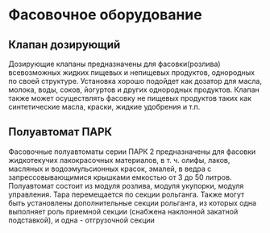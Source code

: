 # Фасовочное оборудование

## Клапан дозирующий

Дозирующие клапаны предназначены для фасовки(розлива) всевозможных жидких пищевых и непищевых продуктов, однородных по своей структуре. Установка хорошо подойдет как дозатор для масла, молока, воды, соков, йогуртов и других однородных продуктов. Клапан также может осуществлять фасовку не пищевых продуктов таких как синтетические масла, краски, жидкие удобрения и т.п.

## Полуавтомат ПАРК

Фасовочные полуавтоматы серии ПАРК 2 предназначены для фасовки жидкотекучих лакокрасочных материалов, в т. ч. олифы, лаков, масляных и водоэмульсионных красок, эмалей, в ведра с запрессовывающимися крышками емкостью от 3 до 50 литров.
Полуавтомат состоит из модуля розлива, модуля укупорки, модуля управления. Тара перемещается по секции рольганга. Также могут быть установлены дополнительные секции рольганга, из которых одна выполняет роль приемной секции (снабжена наклонной закатной подставкой), и одна - отгрузочной секции
